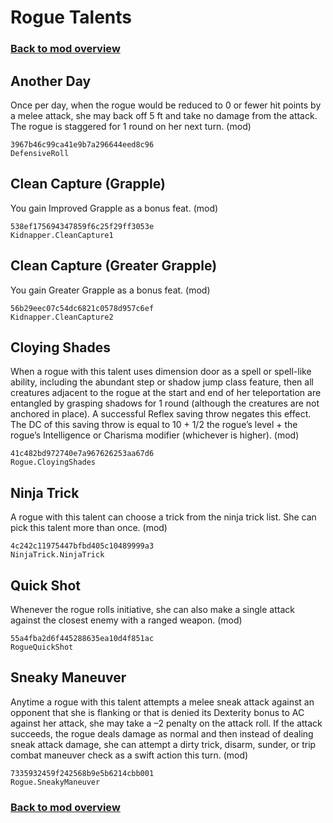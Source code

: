 # Rogue Talents

### [Back to mod overview](./README.md)

## Another Day

Once per day, when the rogue would be reduced to 0 or fewer hit points by a melee attack, she may back off 5 ft and take no damage from the attack. The rogue is staggered for 1 round on her next turn. (mod)

`3967b46c99ca41e9b7a296644eed8c96`  
`DefensiveRoll`  

## Clean Capture (Grapple)

You gain Improved Grapple as a bonus feat. (mod)

`538ef175694347859f6c25f29ff3053e`  
`Kidnapper.CleanCapture1`  

## Clean Capture (Greater Grapple)

You gain Greater Grapple as a bonus feat. (mod)

`56b29eec07c54dc6821c0578d957c6ef`  
`Kidnapper.CleanCapture2`  

## Cloying Shades

When a rogue with this talent uses dimension door as a spell or spell-like ability, including the abundant step or shadow jump class feature, then all creatures adjacent to the rogue at the start and end of her teleportation are entangled by grasping shadows for 1 round (although the creatures are not anchored in place). A successful Reflex saving throw negates this effect. The DC of this saving throw is equal to 10 + 1/2 the rogue’s level + the rogue’s Intelligence or Charisma modifier (whichever is higher). (mod)

`41c482bd972740e7a967626253aa67d6`  
`Rogue.CloyingShades`  

## Ninja Trick

A rogue with this talent can choose a trick from the ninja trick list. She can pick this talent more than once. (mod)

`4c242c11975447bfbd405c10489999a3`  
`NinjaTrick.NinjaTrick`  

## Quick Shot

Whenever the rogue rolls initiative, she can also make a single attack against the closest enemy with a ranged weapon. (mod)

`55a4fba2d6f445288635ea10d4f851ac`  
`RogueQuickShot`  

## Sneaky Maneuver

Anytime a rogue with this talent attempts a melee sneak attack against an opponent that she is flanking or that is denied its Dexterity bonus to AC against her attack, she may take a –2 penalty on the attack roll. If the attack succeeds, the rogue deals damage as normal and then instead of dealing sneak attack damage, she can attempt a dirty trick, disarm, sunder, or trip combat maneuver check as a swift action this turn. (mod)

`7335932459f242568b9e5b6214cbb001`  
`Rogue.SneakyManeuver`  


### [Back to mod overview](./README.md)
